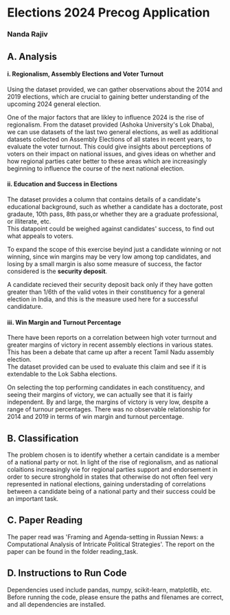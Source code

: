 # Elections 2024 Precog Application
### Nanda Rajiv

## A. Analysis

#### i. Regionalism, Assembly Elections and Voter Turnout
Using the dataset provided, we can gather observations about the 2014 and 2019 elections, which are crucial to gaining better understanding of the upcoming 2024 general election. 


One of the major factors that are likley to influence 2024 is the rise of regionalism. From the dataset provided (Ashoka University's Lok Dhaba), we can use datasets of the last two general elections, as well as additional datasets collected on Assembly Elections of all states in recent years, to evaluate the voter turnout. This could give insights about perceptions of voters on their impact on national issues, and gives ideas on whether and how regional parties cater better to these areas which are increasingly beginning to influence the course of the next national election.
<br/>

#### ii. Education and Success in Elections

The dataset provides a column that contains details of a candidate's educational background, such as whether a candidate has a doctorate, post gradaute, 10th pass, 8th pass,or whether they are a graduate professional, or illiterate, etc. <br/>
This datapoint could be weighed against candidates' success, to find out what appeals to voters. <br/>

To expand the scope of this exercise beyind just a candidate winning or not winning, since win margins may be very low among top candidates, and losing by a small margin is also some measure of success, the factor considered is the <b>security deposit</b>.

A candidate recieved their security deposit back only if they have gotten greater than 1/6th of the valid votes in their constituency for a general election in India, and this is the measure used here for a successful candidature.
<br/>

#### iii. Win Margin and Turnout Percentage

There have been reports on a correlation between high voter turrnout and greater margins of victory in recent assembly elections in various states. This has been a debate that came up after a recent Tamil Nadu assembly election. <br/>
The dataset provided can be used to evaluate this claim and see if it is extendable to the Lok Sabha elections.

On selecting the top performing candidates in each constituency, and seeing their margins of victory, we can actually see that it is fairly independent. By and large, the margins of victory is very low, despite a range of turnour percentages. There was no observable relationship for 2014 and 2019 in terms of win margin and turnout percentage.

## B. Classification

The problem chosen is to identify whether a certain candidate is a member of a national party or not. In light of the rise of regionalism, and as national colaitions increasingly vie for regional parties support and endorsement in order to secure stronghold in states that otherwise do not often feel very represented in national elections, gaining understading of correlations between a candidate being of a national party and their success could be an important task.

## C. Paper Reading 

The paper read was 'Framing and Agenda-setting in Russian News: a Computational Analysis of Intricate
Political Strategies'. The report on the paper can be found in the folder reading_task. 

## D. Instructions to Run Code

Dependencies used include pandas, numpy, scikit-learn, matplotlib, etc. 
Before running the code, please ensure the paths and filenames are correct, and all dependencies are installed. 
